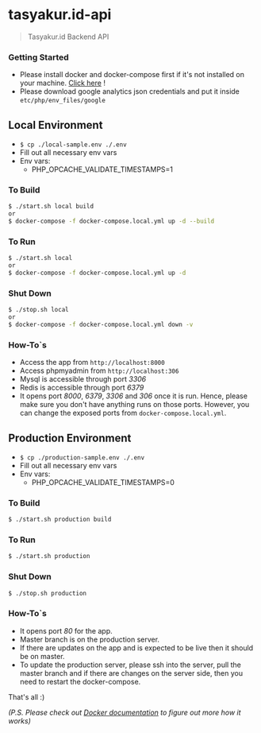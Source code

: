 # tasyakur.id-api
> Tasyakur.id Backend API

### Getting Started
- Please install docker and docker-compose first if it's not installed on your machine. [Click here](https://www.docker.com/get-started) !
- Please download google analytics json credentials and put it inside ```etc/php/env_files/google```

## Local Environment
- ```$ cp ./local-sample.env ./.env```
- Fill out all necessary env vars
- Env vars:
    - PHP_OPCACHE_VALIDATE_TIMESTAMPS=1

### To Build
```bash
$ ./start.sh local build
or
$ docker-compose -f docker-compose.local.yml up -d --build
```

### To Run
```bash
$ ./start.sh local
or
$ docker-compose -f docker-compose.local.yml up -d
```

### Shut Down
```bash
$ ./stop.sh local
or
$ docker-compose -f docker-compose.local.yml down -v
```

### How-To`s
- Access the app from ```http://localhost:8000```
- Access phpmyadmin from ```http://localhost:306```
- Mysql is accessible through port *3306*
- Redis is accessible through port *6379*
- It opens port *8000*, *6379*, *3306* and *306* once it is run. Hence, please make sure you don't have anything runs on those ports. However, you can change the exposed ports from ```docker-compose.local.yml```.

## Production Environment
- ```$ cp ./production-sample.env ./.env```
- Fill out all necessary env vars
- Env vars:
    - PHP_OPCACHE_VALIDATE_TIMESTAMPS=0

### To Build
```bash
$ ./start.sh production build
```

### To Run
```bash
$ ./start.sh production
```

### Shut Down
```bash
$ ./stop.sh production
```

### How-To`s
- It opens port *80* for the app.
- Master branch is on the production server.
- If there are updates on the app and is expected to be live then it should be on master.
- To update the production server, please ssh into the server, pull the master branch and if there are changes on the server side, then you need to restart the docker-compose.

That's all :)

*(P.S. Please check out [Docker documentation](https://www.docker.com/get-started) to figure out more how it works)*